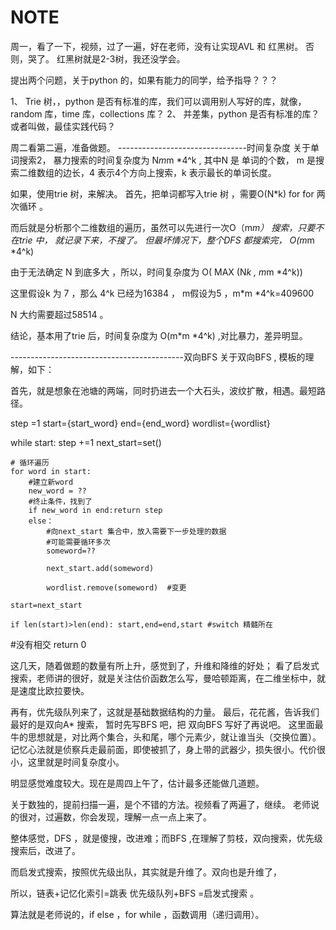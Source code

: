 # NOTE

周一，看了一下，视频，过了一遍，好在老师，没有让实现AVL 和 红黑树。 否则，哭了。
红黑树就是2-3树，我还没学会。

提出两个问题，关于python 的，如果有能力的同学，给予指导？？？

1、 Trie 树，，python 是否有标准的库，我们可以调用别人写好的库，就像，random 库，time 库，collections 库？
2、 并差集，python 是否有标准的库？或者叫做，最佳实践代码？


周二看第二遍，准备做题。
--------------------------------时间复杂度
关于单词搜索2， 暴力搜索的时间复杂度为 N*m*m *4^k  , 其中N 是 单词的个数，
m 是搜索二维数组的边长，4 表示4个方向上搜索，k 表示最长的单词长度。

如果，使用trie 树，来解决。
首先，把单词都写入trie 树 ，需要O(N*k)
for for 两次循环 。

而后就是分析那个二维数组的遍历，虽然可以先进行一次O（m*m） 搜索，只要不在trie 中，
就记录下来，不搜了。
但最坏情况下，整个DFS 都搜索完， O(m*m *4^k)

由于无法确定 N 到底多大 ，所以，时间复杂度为 O( MAX (N*k , m*m *4^k))

这里假设k 为 7 ，那么 4^k 已经为16384 ， m假设为5  ，m*m *4^k=409600

N 大约需要超过58514 。

结论，基本用了trie 后，时间复杂度为 O(m*m *4^k)  ,对比暴力，差异明显。

-------------------------------------------双向BFS
关于双向BFS , 模板的理解，如下：

首先，就是想象在池塘的两端，同时扔进去一个大石头，波纹扩散，相遇。最短路径。



step =1
start={start_word}
end={end_word}
wordlist={wordlist}

while start:
    step +=1
    next_start=set()

    # 循环遍历
    for word in start:
        #建立新word
        new_word = ??
        #终止条件，找到了
        if new_word in end:return step
        else：
            #向next_start 集合中，放入需要下一步处理的数据
            #可能需要循环多次
            someword=??

            next_start.add(someword)

            wordlist.remove(someword)  #变更

    start=next_start

    if len(start)>len(end): start,end=end,start #switch 精髓所在
#没有相交
return 0


这几天，随着做题的数量有所上升，感觉到了，升维和降维的好处；
看了启发式搜索，老师讲的很好，就是关注估价函数怎么写，曼哈顿距离，在二维坐标中，就是速度比欧拉要快。

再有，优先级队列来了，这就是基础数据结构的力量。
最后，花花酱，告诉我们最好的是双向A* 搜索，
暂时先写BFS 吧，把 双向BFS 写好了再说吧。
这里面最牛的思想就是，对比两个集合，头和尾，哪个元素少，就让谁当头（交换位置）。
记忆心法就是侦察兵走最前面，即使被抓了，身上带的武器少，损失很小。代价很小，这里就是时间复杂度小。

明显感觉难度较大。现在是周四上午了，估计最多还能做几道题。

关于数独的，提前扫描一遍，是个不错的方法。视频看了两遍了，继续。
老师说的很对，过遍数，你会发现，理解一点一点上来了。


整体感觉，DFS ，就是傻搜，改进难；而BFS ,在理解了剪枝，双向搜索，优先级搜索后，改进了。

而启发式搜索，按照优先级出队，其实就是升维了。双向也是升维了，

所以，链表+记忆化索引=跳表
优先级队列+BFS =启发式搜索 。

算法就是老师说的，if else ，for  while ，函数调用（递归调用）。
